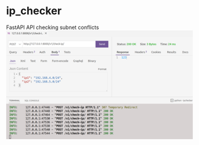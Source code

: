 # ip_checker
FastAPI API checking subnet conflicts
![img](https://github.com/RGGH/ip_checker/blob/main/misc/screenshot.png)
